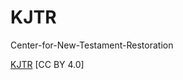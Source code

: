 # KJTR

Center-for-New-Testament-Restoration

[KJTR](https://github.com/Center-for-New-Testament-Restoration/KJTR/tree/main)  [CC BY 4.0]

